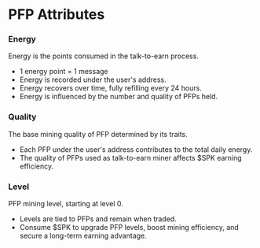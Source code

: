 # PFP Attributes

### Energy&#x20;

Energy is the points consumed in the talk-to-earn process.

* 1 energy point = 1 message
* Energy is recorded under the user's address.
* Energy recovers over time, fully refilling every 24 hours.
* Energy is influenced by the number and quality of PFPs held.

### Quality

The base mining quality of PFP determined by its traits.

* Each PFP under the user's address contributes to the total daily energy.
* The quality of PFPs used as talk-to-earn miner affects $SPK earning efficiency.

### Level

PFP mining level, starting at level 0.

* Levels are tied to PFPs and remain when traded.
* Consume $SPK to upgrade PFP levels, boost mining efficiency, and secure a long-term earning advantage.

